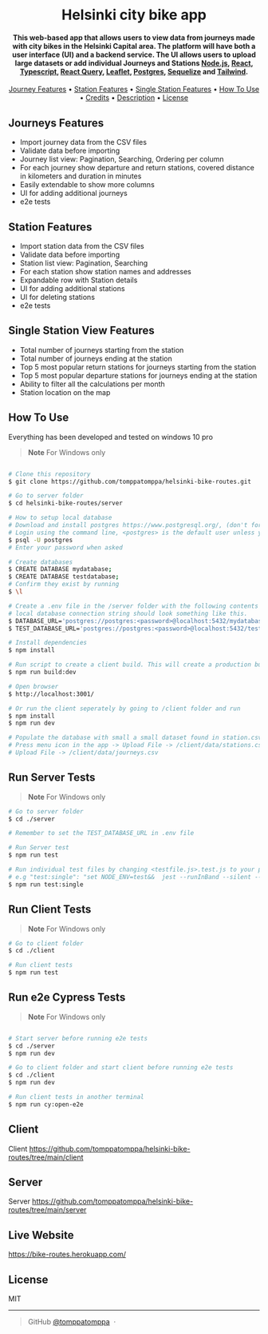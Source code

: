 <h1 align="center">
  <br>
  Helsinki city bike app
  <br>
</h1>

<h4 align="center">This web-based app that allows users to view data from journeys made with city bikes in the Helsinki Capital area. The platform will have both a user interface (UI) and a backend service. The UI allows users to upload large datasets or add individual Journeys and Stations <a href="https://nodejs.org/en" target="_blank">Node.js</a>, <a href="https://react.dev/" target="_blank">React</a>, <a href="https://www.typescriptlang.org/" target="_blank">Typescript</a>, <a href="https://tanstack.com/" target="_blank">React Query</a>, <a href="https://leafletjs.com/" target="_blank">Leaflet</a>, <a href="https://www.postgresql.org/" target="_blank">Postgres</a>, <a href="https://sequelize.org/" target="_blank">Sequelize</a> and <a href="https://tailwindcss.com/" target="_blank">Tailwind</a>.</h4>

<p align="center">
  <a href="#journey-features">Journey Features</a> •
  <a href="#station-features">Station Features</a> •
  <a href="#single-station-features">Single Station Features</a> •
  <a href="#how-to-use">How To Use</a> •
  <a href="#credits">Credits</a> •
  <a href="#description">Description</a> •
  <a href="#license">License</a>
</p>

## Journeys Features

- Import journey data from the CSV files
- Validate data before importing
- Journey list view: Pagination, Searching, Ordering per column
- For each journey show departure and return stations, covered distance in kilometers and duration in minutes
- Easily extendable to show more columns
- UI for adding additional journeys
- e2e tests

## Station Features

- Import station data from the CSV files
- Validate data before importing
- Station list view: Pagination, Searching
- For each station show station names and addresses
- Expandable row with Station details
- UI for adding additional stations
- UI for deleting stations
- e2e tests

## Single Station View Features

- Total number of journeys starting from the station
- Total number of journeys ending at the station
- Top 5 most popular return stations for journeys starting from the station
- Top 5 most popular departure stations for journeys ending at the station
- Ability to filter all the calculations per month
- Station location on the map

## How To Use

Everything has been developed and tested on windows 10 pro

> **Note**
> For Windows only

```bash

# Clone this repository
$ git clone https://github.com/tomppatomppa/helsinki-bike-routes.git

# Go to server folder
$ cd helsinki-bike-routes/server

# How to setup local database
# Download and install postgres https://www.postgresql.org/, (don't forget to set the password)
# Login using the command line, <postgres> is the default user unless you specify something else
$ psql -U postgres
# Enter your password when asked

# Create databases
$ CREATE DATABASE mydatabase;
$ CREATE DATABASE testdatabase;
# Confirm they exist by running
$ \l

# Create a .env file in the /server folder with the following contents
# local database connection string should look something like this.
$ DATABASE_URL='postgres://postgres:<password>@localhost:5432/mydatabase'
$ TEST_DATABASE_URL='postgres://postgres:<password>@localhost:5432/testdatabase'

# Install dependencies
$ npm install

# Run script to create a client build. This will create a production build of the client and and start the server at port 3001
$ npm run build:dev

# Open browser
$ http://localhost:3001/

# Or run the client seperately by going to /client folder and run
$ npm install
$ npm run dev

# Populate the database with small a small dataset found in station.csv and journey.csv found in /client/data folder
# Press menu icon in the app -> Upload File -> /client/data/stations.csv
# Upload File -> /client/data/journeys.csv
```

## Run Server Tests

> **Note**
> For Windows only

```bash
# Go to server folder
$ cd ./server

# Remember to set the TEST_DATABASE_URL in .env file

# Run Server test
$ npm run test

# Run individual test files by changing <testfile.js>.test.js to your preferred test file
# e.g "test:single": "set NODE_ENV=test&&  jest --runInBand --silent --testPathPattern=isFloat.test.js",
$ npm run test:single

```

## Run Client Tests

> **Note**
> For Windows only

```bash
# Go to client folder
$ cd ./client

# Run client tests
$ npm run test

```

## Run e2e Cypress Tests

> **Note**
> For Windows only

```bash

# Start server before running e2e tests
$ cd ./server
$ npm run dev

# Go to client folder and start client before running e2e tests
$ cd ./client
$ npm run dev

# Run client tests in another terminal
$ npm run cy:open-e2e

```

## Client

Client https://github.com/tomppatomppa/helsinki-bike-routes/tree/main/client

## Server

Server https://github.com/tomppatomppa/helsinki-bike-routes/tree/main/server

## Live Website

https://bike-routes.herokuapp.com/

## License

MIT

---

> GitHub [@tomppatomppa](https://github.com/tomppatomppa) &nbsp;&middot;&nbsp;
